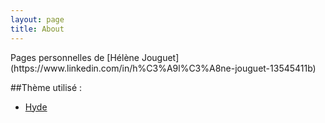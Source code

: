 ```yaml
---
layout: page
title: About
---
```


<p class="message">
  Pages personnelles de [Hélène Jouguet](https://www.linkedin.com/in/h%C3%A9l%C3%A8ne-jouguet-13545411b)
</p>

##Thème utilisé : 

* [Hyde](http://hyde.getpoole.com)

